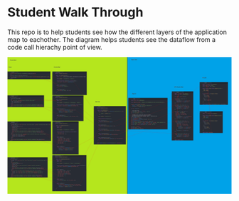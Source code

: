 # Student Walk Through

This repo is to help students see how the different layers of the application map to eachother. The diagram helps students see the dataflow from a code call hierachy point of view.

![Data Flow](diagram.png)
